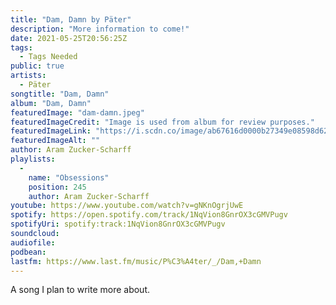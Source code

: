 ```yaml
---
title: "Dam, Damn by Päter"
description: "More information to come!"
date: 2021-05-25T20:56:25Z
tags:
  - Tags Needed
public: true
artists:
  - Päter
songtitle: "Dam, Damn"
album: "Dam, Damn"
featuredImage: "dam-damn.jpeg"
featuredImageCredit: "Image is used from album for review purposes."
featuredImageLink: "https://i.scdn.co/image/ab67616d0000b27349e08598d627378707884fed"
featuredImageAlt: ""
author: Aram Zucker-Scharff
playlists:
  -
    name: "Obsessions"
    position: 245
    author: Aram Zucker-Scharff
youtube: https://www.youtube.com/watch?v=gNKnOgrjUwE
spotify: https://open.spotify.com/track/1NqVion8GnrOX3cGMVPugv
spotifyUri: spotify:track:1NqVion8GnrOX3cGMVPugv
soundcloud:
audiofile:
podbean:
lastfm: https://www.last.fm/music/P%C3%A4ter/_/Dam,+Damn
---
```


A song I plan to write more about.
		